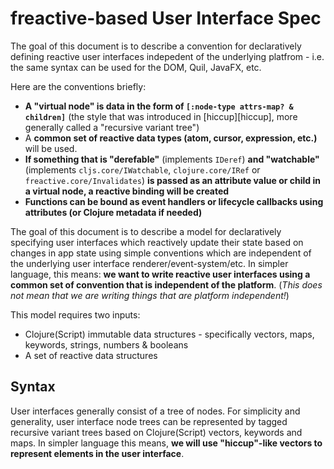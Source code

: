# freactive-based User Interface Spec

The goal of this document is to describe a convention for declaratively defining reactive user interfaces indepedent of the underlying platfrom - i.e. the same syntax can be used for the DOM, Quil, JavaFX, etc.

Here are the conventions briefly:
* **A "virtual node" is data in the form of `[:node-type attrs-map? & children]`** (the style that was introduced in [hiccup][hiccup], more generally called a "recursive variant tree")
* A **common set of reactive data types (atom, cursor, expression, etc.)** will be used.
* **If something that is "derefable"** (implements `IDeref`) **and "watchable"** (implements `cljs.core/IWatchable`, `clojure.core/IRef` or `freactive.core/Invalidates`) **is passed as an attribute value or child in a virtual node, a reactive binding will be created**
* **Functions can be bound as event handlers or lifecycle callbacks using attributes (or Clojure metadata if needed)**

The goal of this document is to describe a model for declaratively specifying user interfaces which reactively update their state based on changes in app state using simple conventions which are independent of the underlying user interface renderer/event-system/etc. In simpler language, this means: **we want to write reactive user interfaces using a common set of convention that is independent of the platform**. (*This does not mean that we are writing things that are platform independent!*)

This model requires two inputs:
* Clojure(Script) immutable data structures - specifically vectors, maps, keywords, strings, numbers & booleans
* A set of reactive data structures

## Syntax

User interfaces generally consist of a tree of nodes. For simplicity and generality, user interface node trees can  be represented by tagged recursive variant trees based on Clojure(Script) vectors, keywords and maps. In simpler language this means, **we will use "hiccup"-like vectors to represent elements in the user interface**.

